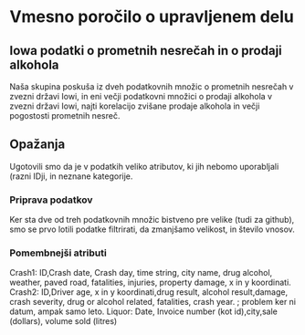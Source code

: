 # Vmesno poročilo o upravljenem delu 
## Iowa podatki o prometnih nesrečah in o prodaji alkohola

Naša skupina poskuša iz dveh podatkovnih množic o prometnih nesrečah v zvezni državi Iowi, in eni večji podatkovni množici o prodaji alkohola v zvezni državi Iowi, najti korelacijo zvišane prodaje alkohola in večji pogostosti prometnih nesreč.

## Opažanja

Ugotovili smo da je v podatkih veliko atributov, ki jih nebomo uporabljali (razni IDji, in neznane kategorije.

### Priprava podatkov

Ker sta dve od treh podatkovnih množic bistveno pre velike (tudi za github), smo se prvo lotili podatke filtrirati, da zmanjšamo velikost, in število vnosov.


### Pomembnejši atributi

Crash1: ID,Crash date, Crash day, time string, city name, drug alcohol, weather, paved road, fatalities, injuries, property damage, x in y koordinati.
Crash2: ID,Driver age, x in y koordinati,drug result, alcohol result,damage, crash severity, drug or alcohol related, fatalities, crash year. ; problem ker ni datum, ampak samo leto.
Liquor: Date, Invoice number (kot id),city,sale (dollars), volume sold (litres)
